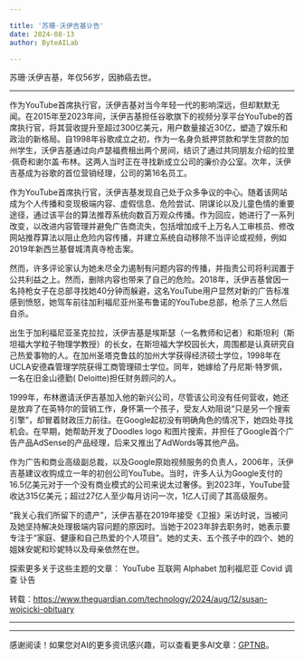 ```yaml
---

title: '苏珊·沃伊吉基讣告'
date: 2024-08-13
author: ByteAILab

---
```


苏珊·沃伊吉基，年仅56岁，因肺癌去世。

---
作为YouTube首席执行官，沃伊吉基对当今年轻一代的影响深远，但却默默无闻。在2015年至2023年间，沃伊吉基担任谷歌旗下的视频分享平台YouTube的首席执行官，将其营收提升至超过300亿美元，用户数量接近30亿，塑造了娱乐和政治的新格局。自1998年谷歌成立之初，作为一名身负抵押贷款和学生贷款的加州学生，沃伊吉基通过向卢瑟福费租出两个房间，结识了通过共同朋友介绍的拉里·佩奇和谢尔盖·布林。这两人当时正在寻找新成立公司的廉价办公室。次年，沃伊吉基成为谷歌的首位营销经理，公司的第16名员工。

作为YouTube首席执行官，沃伊吉基发现自己处于众多争议的中心。随着该网站成为个人传播和变现极端内容、虚假信息、危险尝试、阴谋论以及儿童色情的重要途径，通过该平台的算法推荐系统向数百万观众传播。作为回应，她进行了一系列改变，以改进内容管理并避免广告商流失，包括增加成千上万名人工审核员、修改网站推荐算法以阻止危险内容传播，并建立系统自动移除不当评论或视频，例如2019年新西兰基督城清真寺枪击案。

然而，许多评论家认为她未尽全力遏制有问题内容的传播，并指责公司将利润置于公共利益之上。然而，删除内容也带来了自己的危险。2018年，沃伊吉基曾因一名持枪女子在总部寻找她40分钟而躲避，这名YouTube用户显然对新的广告标准感到愤怒，她驾车前往加利福尼亚州圣布鲁诺的YouTube总部，枪杀了三人然后自杀。

出生于加利福尼亚圣克拉拉，沃伊吉基是埃斯瑟（一名教师和记者）和斯坦利（斯坦福大学粒子物理学教授）的长女，在斯坦福大学校园长大，周围都是认真研究自己热爱事物的人。在加州圣塔克鲁兹的加州大学获得经济硕士学位，1998年在UCLA安德森管理学院获得工商管理硕士学位。同年，她嫁给了丹尼斯·特罗佩，一名在旧金山德勤( Deloitte)担任财务顾问的人。

1999年，布林邀请沃伊吉基加入他的新兴公司，尽管该公司没有任何营收，她还是放弃了在英特尔的营销工作，身怀第一个孩子，受友人劝阻说“只是另一个搜索引擎”，却冒着财政压力前往。在Google起初没有明确角色的情况下，她四处寻找机会。在早期，她帮助开发了Doodles logo 和图片搜索，并担任了Google首个广告产品AdSense的产品经理，后来又推出了AdWords等其他产品。

作为广告和商业高级副总裁，以及Google原始视频服务的负责人，2006年，沃伊吉基建议收购成立一年的初创公司YouTube。当时，许多人认为Google支付的16.5亿美元对于一个没有商业模式的公司来说太过奢侈。到2023年，YouTube营收达315亿美元；超过27亿人至少每月访问一次，1亿人订阅了其高级服务。

“我关心我们所留下的遗产”，沃伊吉基在2019年接受《卫报》采访时说，当被问及她坚持解决处理极端内容问题的原因时。当她于2023年辞去职务时，她表示要专注于“家庭、健康和自己热爱的个人项目”。她的丈夫、五个孩子中的四个、她的姐妹安妮和珍妮特以及母亲依然在世。

探索更多关于这些主题的文章：
YouTube
互联网
Alphabet
加利福尼亚
Covid 调查
讣告

转载：https://www.theguardian.com/technology/2024/aug/12/susan-wojcicki-obituary

---
---
感谢阅读！如果您对AI的更多资讯感兴趣，可以查看更多AI文章：[GPTNB](https://gptnb.com)。